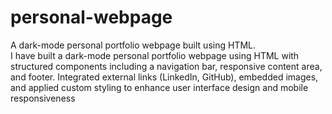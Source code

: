 # personal-webpage
A dark-mode personal portfolio webpage built using HTML.<br>
I have built a dark-mode personal portfolio webpage using HTML with structured components including a navigation bar, responsive content area, and footer. Integrated external links (LinkedIn, GitHub), embedded images, and applied custom styling to enhance user interface design and mobile responsiveness
